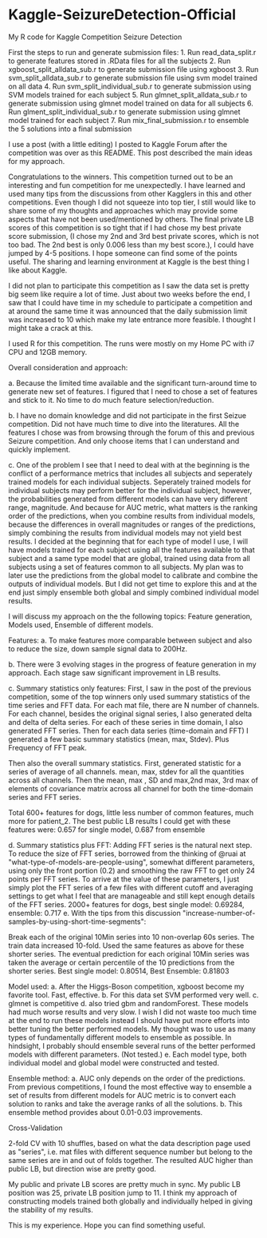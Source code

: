# Kaggle-SeizureDetection-Official
My R code for Kaggle Competition Seizure Detection

First the steps to run and generate submission files:
    1. Run read_data_split.r to generate features stored in .RData files for all the subjects
    2. Run xgboost_split_alldata_sub.r to generate submission file using xgboost
    3. Run svm_split_alldata_sub.r to generate submission file using svm model trained on all data
    4. Run svm_split_individual_sub.r to generate submission using SVM models trained for each subject
    5. Run glmnet_split_alldata_sub.r to generate submission using glmnet model trained on data for all subjects
    6. Run glment_split_individual_sub.r to generate submission using glmnet model trained for each subject
    7. Run mix_final_submission.r to ensemble the 5 solutions into a final submission

I use a post (with a little editing) I posted to Kaggle Forum after the competition was over as this README. This post described the main ideas for my approach.

Congratulations to the winners. This competition turned out to be an interesting and fun competition for me unexpectedly.
I have learned and used many tips from the discussions from other Kagglers in this and other competitions. Even though I did not squeeze into top tier, I still would like to share some of my thoughts and approaches which may provide some aspects that have not been used/mentioned by others. The final private LB scores of this competition is so tight that if I had chose my best private score submission, (I chose my 2nd and 3rd best private scores, which is not too bad. The 2nd best is only 0.006 less than my best score.), I could have jumped by 4-5 positions. I hope someone can find some of the points useful. The sharing and learning environment at Kaggle is the best thing I like about Kaggle.

I did not plan to participate this competition as I saw the data set is pretty big seem like require a lot of time. Just about two weeks before the end, I saw that I could have time in my schedule to participate a competition and at around the same time it was announced that the daily submission limit was increased to 10 which make my late entrance more feasible. I thought I might take a crack at this.

I used R for this competition. The runs were mostly on my Home PC with i7 CPU and 12GB memory.

Overall consideration and approach:

a. Because the limited time available and the significant turn-around time to generate new set of features. I figured that I need to chose a set of features and stick to it. No time to do much feature selection/reduction.

b. I have no domain knowledge and did not participate in the first Seizue competition. Did not have much time to dive into the literatures. All the features I chose was from browsing through the forum of this and previous Seizure competition. And only choose items that I can understand and quickly implement.

c. One of the problem I see that I need to deal with at the beginning is the conflict of a performance metrics that includes all subjects and seperately trained models for each individual subjects. Seperately trained models for individual subjects may perform better for the individual subject, however, the probabilities generated from different models can have very different range, magnitude. And because for AUC metric, what matters is the ranking order of the predictions, when you combine results from individual models, because the differences in overall magnitudes or ranges of the predictions, simply combining the results from individual models may not yield best results. I decided at the beginning that for each type of model I use, I will have models trained for each subject using all the features available to that subject and a same type model that are global, trained using data from all subjects using a set of features common to all subjects. My plan was to later use the predictions from the global model to calibrate and combine the outputs of individual models. But I did not get time to explore this and at the end just simply ensemble both global and simply combined individual model results.

I will discuss my approach on the the following topics: Feature generation, Models used, Ensemble of different models.

Features:
a. To make features more comparable between subject and also to reduce the size, down sample signal data to 200Hz.

b. There were 3 evolving stages in the progress of feature generation in my approach. Each stage saw significant improvement in LB results.

c. Summary statistics only features: First, I saw in the post of the previous competition, some of the top winners only used summary statistics of the time series and FFT data. For each mat file, there are N number of channels. For each channel, besides the original signal series, I also generated delta and delta of delta series. For each of these series in time domain, I also generated FFT series. Then for each data series (time-domain and FFT) I generated a few basic summary statistics (mean, max, Stdev). Plus Frequency of FFT peak. 

Then also the overall summary statistics. First, generated statistic for a series of average of all channels. mean, max, stdev for all the quantities across all channels. Then the mean, max , SD and max,2nd max, 3rd max of elements of covariance matrix across all channel for both the time-domain series and FFT series.

Total 600+ features for dogs, little less number of common features, much more for patient_2. The best public LB results I could get with these features were: 0.657 for single model, 0.687 from ensemble

d. Summary statistics plus FFT: Adding FFT series is the natural next step. To reduce the size of FFT series, borrowed from the thinking of @ruai at "what-type-of-models-are-people-using", somewhat different parameters, using only the front portion (0.2) and smoothing the raw FFT to get only 24 points per FFT series. To arrive at the value of these parameters, I just simply plot the FFT series of a few files with different cutoff and averaging settings to get what I feel that are manageable and still kept enough details of the FFT series.
2000+ features for dogs, best single model: 0.69284, ensemble: 0.717
e. With the tips from this discussion "increase-number-of-samples-by-using-short-time-segments":

Break each of the original 10Min series into 10 non-overlap 60s series. The train data increased 10-fold. Used the same features as above for these shorter series. The eventual prediction for each original 10Min series was taken the average or certain percentile of the 10 predictions from the shorter series.
Best single model: 0.80514, Best Ensemble: 0.81803

Model used:
a. After the Higgs-Boson competition, xgboost become my favorite tool. Fast, effective.
b. For this data set SVM performed very well.
c. glmnet is competitive
d. also tried gbm and randomForest. These models had much worse results and very slow. I wish I did not waste too much time at the end to run these models instead I should have put more efforts into better tuning the better performed models.
My thought was to use as many types of fundamentally different models to ensemble as possible. In hindsight, I probably should ensemble several runs of the better performed models with different parameters. (Not tested.)
e. Each model type, both individual model and global model were constructed and tested.

Ensemble method:
a. AUC only depends on the order of the predictions. From previous competitions, I found the most effective way to ensemble a set of results from different models for AUC metric is to convert each solution to ranks and take the average ranks of all the solutions.
b. This ensemble method provides about 0.01-0.03 improvements.

Cross-Validation

2-fold CV with 10 shuffles, based on what the data description page used as "series", i.e. mat files with different sequence number but belong to the same series are in and out of folds together. The resulted AUC higher than public LB, but direction wise are pretty good.

My public and private LB scores are pretty much in sync. My public LB position was 25, private LB position jump to 11. I think my approach of constructing models trained both globally and individually helped in giving the stability of my results.

This is my experience. Hope you can find something useful.
